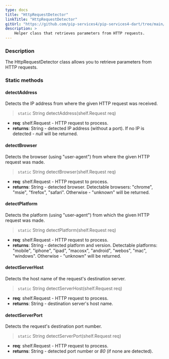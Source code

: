 ```yaml
---
type: docs
title: "HttpRequestDetector"
linkTitle: "HttpRequestDetector"
gitUrl: "https://github.com/pip-services4/pip-services4-dart/tree/main/pip-services4-http-dart"
description: >
    Helper class that retrieves parameters from HTTP requests.
---
```


### Description

The HttpRequestDetector class allows you to retrieve parameters from HTTP requests. 

### Static methods

#### detectAddress
Detects the IP address from where the given HTTP request was received.

> `static` String detectAddress(shelf.Request req)

- **req**: shelf.Request - HTTP request to process.
- **returns**: String - detected IP address (without a port). If no IP is detected - *null* will be returned.


#### detectBrowser
Detects the browser (using "user-agent") from where the given HTTP request was made.

> `static` String detectBrowser(shelf.Request req)

- **req**: shelf.Request - HTTP request to process.
- **returns**: String - detected browser. Detectable browsers: "chrome", "msie", "firefox", "safari". Otherwise - "unknown" will be returned.


#### detectPlatform
Detects the platform (using "user-agent") from which the given HTTP request was made.

> `static` String detectPlatform(shelf.Request req)

- **req**: shelf.Request - HTTP request to process.
- **returns**: String - detected platform and version. Detectable platforms: "mobile", "iphone",
"ipad",  "macosx", "android",  "webos", "mac", "windows". Otherwise - "unknown" will
be returned.


#### detectServerHost
Detects the host name of the request's destination server.

> `static` String detectServerHost(shelf.Request req)

- **req**: shelf.Request - HTTP request to process.
- **returns**: String - destination server's host name.


#### detectServerPort
Detects the request's destination port number.

> `static` String detectServerPort(shelf.Request req)

- **req**: shelf.Request - HTTP request to process.
- **returns**: String - detected port number or *80* (if none are detected).
